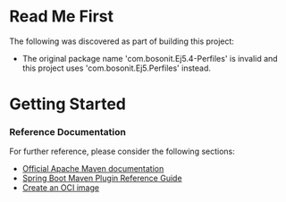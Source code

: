 # Read Me First
The following was discovered as part of building this project:

* The original package name 'com.bosonit.Ej5.4-Perfiles' is invalid and this project uses 'com.bosonit.Ej5.Perfiles' instead.

# Getting Started

### Reference Documentation
For further reference, please consider the following sections:

* [Official Apache Maven documentation](https://maven.apache.org/guides/index.html)
* [Spring Boot Maven Plugin Reference Guide](https://docs.spring.io/spring-boot/docs/2.7.3/maven-plugin/reference/html/)
* [Create an OCI image](https://docs.spring.io/spring-boot/docs/2.7.3/maven-plugin/reference/html/#build-image)

